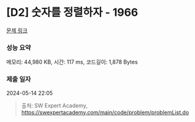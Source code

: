 # [D2] 숫자를 정렬하자 - 1966 

[문제 링크](https://swexpertacademy.com/main/code/problem/problemDetail.do?contestProbId=AV5PrmyKAWEDFAUq) 

### 성능 요약

메모리: 44,980 KB, 시간: 117 ms, 코드길이: 1,878 Bytes

### 제출 일자

2024-05-14 22:05



> 출처: SW Expert Academy, https://swexpertacademy.com/main/code/problem/problemList.do